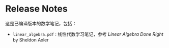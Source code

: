 # Release Notes

这是已编译版本的数学笔记，包括：

- `linear_algebra.pdf` : 线性代数学习笔记，参考 *Linear Algebra Done Right* by Sheldon Axler
